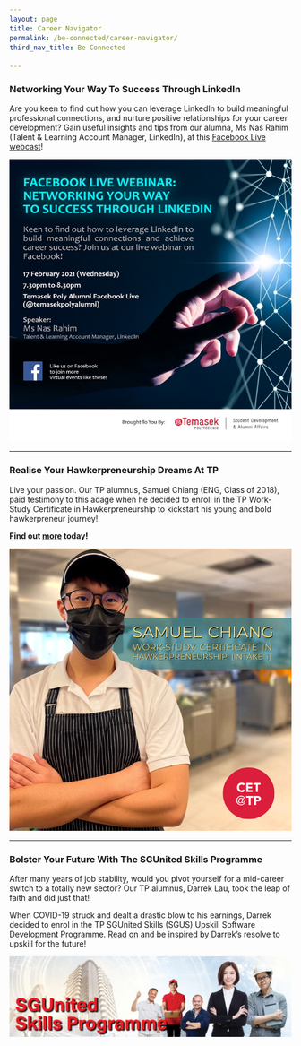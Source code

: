 ```yaml
---
layout: page
title: Career Navigator
permalink: /be-connected/career-navigator/
third_nav_title: Be Connected

---
```

### Networking Your Way To Success Through LinkedIn ###
Are you keen to find out how you can leverage LinkedIn to build meaningful professional connections, and nurture positive relationships for your career development? Gain useful insights and tips from our alumna, Ms Nas Rahim (Talent & Learning Account Manager, LinkedIn), at this [Facebook Live webcast](https://www.facebook.com/temasekpolyalumni/videos/1521214548071467)!

![New Frontier](/images/BeConnected_Career_SuccesLinkedIn.jpg)

---
### Realise Your Hawkerpreneurship Dreams At TP ###
Live your passion. Our TP alumnus, Samuel Chiang (ENG, Class of 2018), paid testimony to this adage when he decided to enroll in the TP Work-Study Certificate in Hawkerpreneurship to kickstart his young and bold hawkerpreneur journey! 

**Find out [more](https://www.facebook.com/314916878569344/posts/3969068669820795/) today!** 

![Hawkerpreneurship Dreams](/images/BeConnected_Career_FNB.png)

---
### Bolster Your Future With The SGUnited Skills Programme ###
After many years of job stability, would you pivot yourself for a mid-career switch to a totally new sector? Our TP alumnus, Darrek Lau, took the leap of faith and did just that!

When COVID-19 struck and dealt a drastic blow to his earnings, Darrek decided to enrol in the TP SGUnited Skills (SGUS) Upskill Software Development Programme. [Read on](https://www.facebook.com/314916878569344/posts/3990296881031307/) and be inspired by Darrek’s resolve to upskill for the future!

![SGUnited Skills](/images/BeConnected_Career_SGUnited.jpg)
